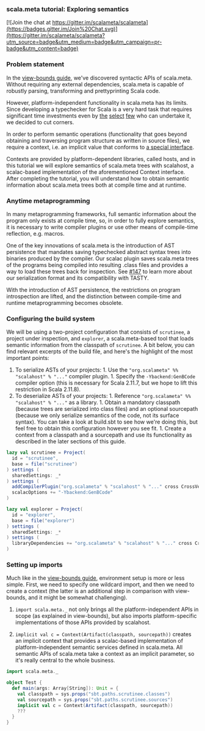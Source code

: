 ### scala.meta tutorial: Exploring semantics

[![Join the chat at https://gitter.im/scalameta/scalameta](https://badges.gitter.im/Join%20Chat.svg)](https://gitter.im/scalameta/scalameta?utm_source=badge&utm_medium=badge&utm_campaign=pr-badge&utm_content=badge)

### Problem statement

In the [view-bounds guide](https://github.com/scalameta/tutorial/tree/view-bounds), we've discovered syntactic APIs of scala.meta. Without requiring any external dependencies, scala.meta is capable of robustly parsing, transforming and prettyprinting Scala code.

However, platform-independent functionality in scala.meta has its limits. Since developing a typechecker for Scala is a very hard task that requires significant time investments even by [the](http://lamp.epfl.ch/) [select](http://www.jetbrains.com/) [few](http://www.typesafe.com/) who can undertake it, we decided to cut corners.

In order to perform semantic operations (functionality that goes beyond obtaining and traversing program structure as written in source files), we require a context, i.e. an implicit value that conforms to [a special interface](https://github.com/scalameta/scalameta/blob/master/scalameta/semantic/src/main/scala/scala/meta/semantic/Context.scala).

Contexts are provided by platform-dependent libraries, called hosts, and in this tutorial we will explore semantics of scala.meta trees with scalahost, a scalac-based implementation of the aforementioned Context interface. After completing the tutorial, you will understand how to obtain semantic information about scala.meta trees both at compile time and at runtime.

### Anytime metaprogramming

In many metaprogramming frameworks, full semantic information about the program only exists at compile time, so, in order to fully explore semantics, it is necessary to write compiler plugins or use other means of compile-time reflection, e.g. macros.

One of the key innovations of scala.meta is the introduction of AST persistence that mandates saving typechecked abstract syntax trees into binaries produced by the compiler. Our scalac plugin saves scala.meta trees of the programs being compiled into resulting .class files and provides a way to load these trees back for inspection. See [#147](https://github.com/scalameta/scalameta/issues/147) to learn more about our serialization format and its compatibility with TASTY.

With the introduction of AST persistence, the restrictions on program introspection are lifted, and the distinction between compile-time and runtime metaprogramming becomes obsolete.

### Configuring the build system

We will be using a two-project configuration that consists of `scrutinee`, a project under inspection, and `explorer`, a scala.meta-based tool that loads semantic information from the classpath of `scrutinee`. A bit below, you can find relevant excerpts of the build file, and here's the highlight of the most important points:

  1. To serialize ASTs of your projects:
    1. Use the `"org.scalameta" %% "scalahost" % "..."` compiler plugin.
    1. Specify the `-Ybackend:GenBCode` compiler option (this is necessary for Scala 2.11.7, but we hope to lift this restriction in Scala 2.11.8).
  1. To deserialize ASTs of your projects:
    1. Reference `"org.scalameta" %% "scalahost" % "..."` as a library.
    1. Obtain a mandatory classpath (because trees are serialized into class files) and an optional sourcepath (because we only serialize semantics of the code, not its surface syntax). You can take a look at build.sbt to see how we're doing this, but feel free to obtain this configuration however you see fit.
    1. Create a context from a classpath and a sourcepath and use its functionality as described in the later sections of this guide.

```scala
lazy val scrutinee = Project(
  id = "scrutinee",
  base = file("scrutinee")
) settings (
  sharedSettings: _*
) settings (
  addCompilerPlugin("org.scalameta" % "scalahost" % "..." cross CrossVersion.full),
  scalacOptions += "-Ybackend:GenBCode"
)

lazy val explorer = Project(
  id = "explorer",
  base = file("explorer")
) settings (
  sharedSettings: _*
) settings (
  libraryDependencies += "org.scalameta" % "scalahost" % "..." cross CrossVersion.full
)
```

### Setting up imports

Much like in the [view-bounds guide](https://github.com/scalameta/tutorial/tree/view-bounds), environment setup is more or less simple. First, we need to specify one wildcard import, and then we need to create a context (the latter is an additional step in comparison with view-bounds, and it might be somewhat challenging).

1) `import scala.meta._` not only brings all the platform-independent APIs in scope (as explained in view-bounds), but also imports platform-specific implementations of those APIs provided by scalahost.

2) `implicit val c = Context(Artifact(classpath, sourcepath))` creates an implicit context that provides a scalac-based implementation of platform-independent semantic services defined in scala.meta. All semantic APIs of scala.meta take a context as an implicit parameter, so it's really central to the whole business.

```scala
import scala.meta._

object Test {
  def main(args: Array[String]): Unit = {
    val classpath = sys.props("sbt.paths.scrutinee.classes")
    val sourcepath = sys.props("sbt.paths.scrutinee.sources")
    implicit val c = Context(Artifact(classpath, sourcepath))
    ???
  }
}
```
